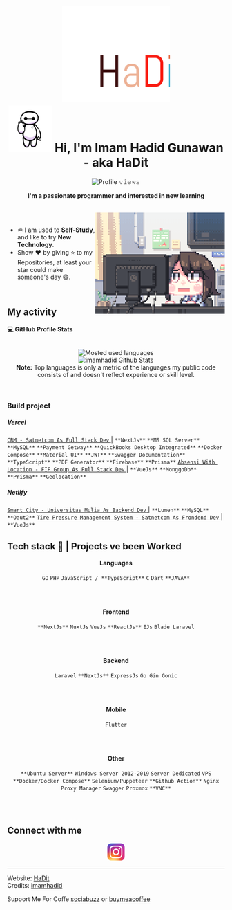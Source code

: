 <!-- Header -->
<h1 align="center">
  <img src="./asset/hadit.svg" width="250">
  <br>
  
  <img src="./asset/hi.gif" width="100px">  
  Hi, I'm Imam Hadid Gunawan - aka HaDit
  <br>
</h1>

<!-- Counter -->
<p align="center">
  <img alt="Profile 𝚟𝚒𝚎𝚠𝚜" height="20px" src="https://hits.seeyoufarm.com/api/count/incr/badge.svg?url=https://github.com/imamhadid&count_bg=%236560f7&title_bg=%23555555&icon=&icon_color=%23E7E7E7&title=Views&edge_flat=false">
</p>

<p align="center">
  <b> I'm a passionate programmer and interested in new learning </b>
</p>

<br>

<img align='right' src="./asset/person.gif" width="300">
<br>

- ♒ I am used to **Self-Study**, and like to try **New Technology**.
- Show ❤ by giving ⭐ to my Repositories, at least your star could make someone's day 😄.


<br>

<!-- My activity -->
<h2>My activity</h2>

  <summary><b>💻 GitHub Profile Stats</b></summary>
  <br>
  <p align="center">
    <img alt="Mosted used languages" src="https://github-readme-stats.vercel.app/api/top-langs/?username=imamhadid&layout=compact&theme=dark" height="192px"/>
    <br>
	  <img src="https://github-readme-stats.vercel.app/api?username=imamhadid&show_icons=true&icon_color=ffffff&theme=dark" alt="imamhadid Github Stats" height="192px"/>
    <br>
    <b>Note:</b> Top languages is only a metric of the languages my public code consists of and doesn't reflect experience or skill level.
  </p>

  <br>

<h3>Build project</h3>


<h5>Vercel</h5>

<a href="https://crm-satnetcom-bpp.vercel.app" target="_blank">
    <code>CRM - Satnetcom As Full Stack Dev</code>
  </a> | <code>**NextJs**</code> <code>**MS SQL Server**</code> <code>**MySQL**</code> <code>**Payment Getway**</code> <code>**QuickBooks Desktop Integrated**</code> <code>**Docker Compose**</code> <code>**Material UI**</code> <code>**JWT**</code> <code>**Swagger Documentation**</code> <code>**TypeScript**</code> <code>**PDF Generator**</code> <code>**Firebase**</code> <code>**Prisma**</code>


<a href="https://realtime-absensi-spa.vercel.app" target="_blank">
    <code>Absensi With Location - FIF Group As Full Stack Dev</code>
  </a> | <code>**VueJs**</code> <code>**MonggoDb**</code> <code>**Prisma**</code> <code>**Geolocation**</code>

<h5>Netlify</h5>

<a href="https://tubular-kitten-774345.netlify.app" target="_blank">
    <code>Smart City - Universitas Mulia As Backend Dev</code>
  </a> | <code>**Lumen**</code> <code>**MySQL**</code> <code>**Oaut2**</code>

<a href="https://boisterous-snickerdoodle-2aa19e.netlify.app" target="_blank">
    <code>Tire Pressure Management System - Satnetcom As Frondend Dev</code>
  </a> | <code>**VueJs**</code>
  
  <br>

<!-- Tech stack -->
<h2>Tech stack 🔭 | Projects ve been Worked</h2>
<p align="center">
  <b>Languages</b>
  <br>
  <br>
	<code>GO</code>
	<code>PHP</code>
	<code>JavaScript / **TypeScript**</code>
	<code>C</code>
	<code>Dart</code>
	<code>**JAVA**</code>
</p>

<br>
<br>

<p align="center">
  <b>Frontend</b>
  <br>
  <br>
	<code>**NextJs**</code>
	<code>NuxtJs</code>
	<code>VueJs</code>
	<code>**ReactJs**</code>
	<code>EJs</code>
	<code>Blade Laravel</code>
	
</p>

<br>
<br>

<p align="center">
  <b>Backend</b>
  <br>
  <br>
	<code>Laravel</code>
	<code>**NextJs**</code>
	<code>ExpressJs</code>
	<code>Go Gin Gonic</code>
</p>

<br>
<br>

<p align="center">
  <b>Mobile</b>
  <br>
  <br>
	<code>Flutter</code>
</p>

<br>
<br>

<p align="center">
  <b>Other</b>
  <br>
  <br>
	<code>**Ubuntu Server**</code>
	<code>Windows Server 2012-2019</code>
	<code>Server Dedicated</code>
	<code>VPS</code>
	<code>**Docker/Docker Compose**</code>
	<code>Selenium/Puppeteer</code>
	<code>**Github Action**</code>
	<code>Nginx Proxy Manager</code>
	<code>Swagger</code>
	<code>Proxmox</code>
	<code>**VNC**</code>
</p>

<br>
<br>

<!-- Connection -->
<h2> Connect with me</h2>
<p align="center">
  <a href="https://www.instagram.com/adit_vanh" target="_blank">
    <code><img src="./asset/ig.webp" alt="Hadit" width="40"/></code>
  </a>
</p>

---


Website: [HaDit](https://imamhadid.github.io/)
<br>
Credits: [imamhadid](https://github.com/imamhadid)

Support Me For Coffe [sociabuzz](https://sociabuzz.com/hadit120/tribe) or [buymeacoffee](https://www.buymeacoffee.com/had12)
